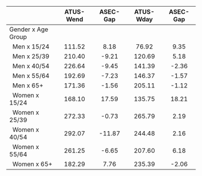 
|                      |    ATUS-Wend |     ASEC-Gap |    ATUS-Wday |     ASEC-Gap |
| -------------------- | :----------: | :----------: | :----------: | :----------: |
| Gender x Age Group   |              |              |              |              |
| &nbsp;&nbsp;Men x 15/24 |       111.52 |         8.18 |        76.92 |         9.35 |
| &nbsp;&nbsp;Men x 25/39 |       210.40 |        -9.21 |       120.69 |         5.18 |
| &nbsp;&nbsp;Men x 40/54 |       226.64 |        -9.45 |       141.39 |        -2.36 |
| &nbsp;&nbsp;Men x 55/64 |       192.69 |        -7.23 |       146.37 |        -1.57 |
| &nbsp;&nbsp;Men x 65+ |       171.36 |        -1.56 |       205.11 |        -1.12 |
| &nbsp;&nbsp;Women x 15/24 |       168.10 |        17.59 |       135.75 |        18.21 |
| &nbsp;&nbsp;Women x 25/39 |       272.33 |        -0.73 |       265.79 |         2.19 |
| &nbsp;&nbsp;Women x 40/54 |       292.07 |       -11.87 |       244.48 |         2.16 |
| &nbsp;&nbsp;Women x 55/64 |       261.25 |        -6.65 |       207.60 |         6.18 |
| &nbsp;&nbsp;Women x 65+ |       182.29 |         7.76 |       235.39 |        -2.06 |

